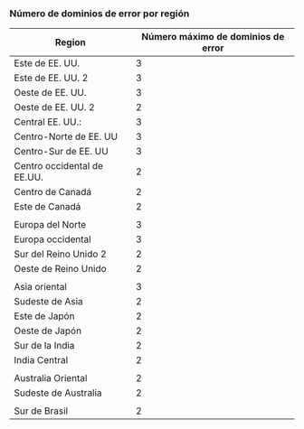 ### <a name="number-of-fault-domains-per-region"></a>Número de dominios de error por región

| Region              | Número máximo de dominios de error  |
|---------------------|-------------------------|
| Este de EE. UU.             | 3                       |
| Este de EE. UU. 2           | 3                       |
| Oeste de EE. UU.             | 3                       |
| Oeste de EE. UU. 2           | 2                       |
| Central EE. UU.:          | 3                       |
| Centro-Norte de EE. UU    | 3                       |
| Centro-Sur de EE. UU    | 3                       |
| Centro occidental de EE.UU.     | 2                       |
| Centro de Canadá      | 2                       |
| Este de Canadá         | 2                       |
|                     |                         |
| Europa del Norte        | 3                       |
| Europa occidental         | 3                       |
| Sur del Reino Unido 2            | 2                       |
| Oeste de Reino Unido             | 2                       |
|                     |                         |
| Asia oriental           | 3                       |
| Sudeste de Asia     | 2                       |
| Este de Japón          | 2                       |
| Oeste de Japón          | 2                       |
| Sur de la India         | 2                       |
| India Central       | 2                       |
|                     |                         |
| Australia Oriental      | 2                       |
| Sudeste de Australia | 2                       |
|                     |                         |
| Sur de Brasil        | 2                       |